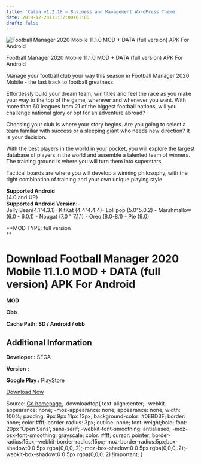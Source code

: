 ```yaml
---
title: 'Calia v1.2.18 – Business and Management WordPress Theme'
date: 2019-12-20T11:37:00+01:00
draft: false
---
```


![Football Manager 2020 Mobile 11.1.0 MOD + DATA (full version) APK For Android](https://i2.wp.com/apkhome.net/wp-content/uploads/2019/12/Football-Manager-2020-Mobile-11.1.0-MOD-DATA-full-version.png "Football Manager 2020 Mobile 11.1.0 MOD + DATA (full version) APK For Android")

  

Football Manager 2020 Mobile 11.1.0 MOD + DATA (full version) APK For Android

Manage your football club your way this season in Football Manager 2020 Mobile - the fast track to football greatness.

Effortlessly build your dream team, win titles and feel the race as you make your way to the top of the game, wherever and whenever you want. With more than 60 leagues from 21 of the biggest football nations, will you challenge national glory or opt for an adventure abroad?

Choosing your club is where your story begins. Are you going to select a team familiar with success or a sleeping giant who needs new direction? It is your decision.

With the best players in the world in your pocket, you will explore the largest database of players in the world and assemble a talented team of winners. The training ground is where you will turn them into superstars.

Tactical boards are where you will develop a winning philosophy, with the right combination of training and your own unique playing style.

**Supported Android**  
{4.0 and UP}  
**Supported Android Version**:-  
Jelly Bean(4.1"4.3.1)- KitKat (4.4"4.4.4)- Lollipop (5.0"5.0.2) - Marshmallow (6.0 - 6.0.1) - Nougat (7.0 " 7.1.1) - Oreo (8.0-8.1) - Pie (9.0)

**MOD TYPE: full version  
**

Download Football Manager 2020 Mobile 11.1.0 MOD + DATA (full version) APK For Android
======================================================================================

**MOD**

**Obb**

**Cache Path: SD / Android / obb**

Additional Information
----------------------

**Developer :** SEGA

**Version :**

**Google Play :** [PlayStore](https://play.google.com/store/apps/details?id=com.sega.soccer)

  

[Download Now](https://store4app.co/post/football-manager-2020-mobile-11-1-0-mod-data-full-version-apk-for-android_1576838442)

  
Source: [Go homepage.](https://store4app.co/post/football-manager-2020-mobile-11-1-0-mod-data-full-version-apk-for-android_1576838442) .downloadtop{ text-align:center; -webkit-appearance: none; -moz-appearance: none; appearance: none; width: 100%; padding: 9px 9px 11px 13px; background-color: #0EBD3F; border: none; color:#fff; border-radius: 3px; outline: none; font-weight;bold; font: 20px 'Open Sans', sans-serif; -webkit-font-smoothing: antialiased; -moz-osx-font-smoothing: grayscale; color: #fff; cursor: pointer; border-radius:15px;-webkit-border-radius:15px;-moz-border-radius:5px;box-shadow:0 0 5px rgba(0,0,0,.2);-moz-box-shadow:0 0 5px rgba(0,0,0,.2);-webkit-box-shadow:0 0 5px rgba(0,0,0,.2) !important; }